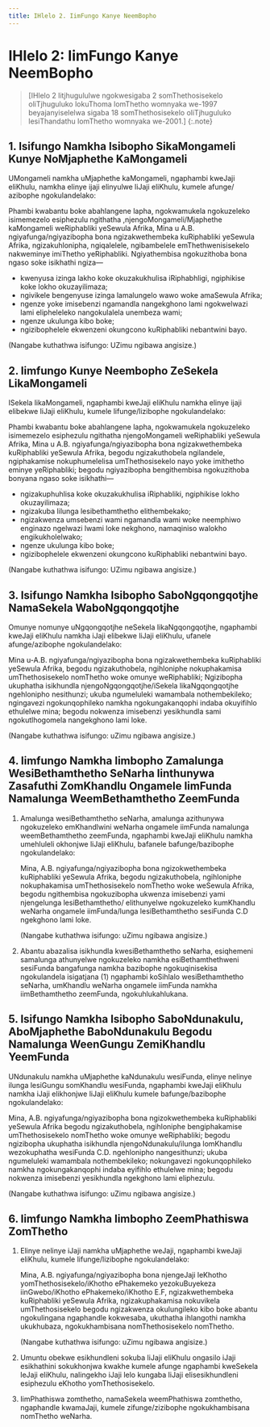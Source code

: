 ```yaml
---
title: IHlelo 2. IimFungo Kanye NeemBopho
---
```


# IHlelo 2: IimFungo Kanye NeemBopho


> [IHlelo 2 litjhugululwe ngokwesigaba 2 somThethosisekelo oliTjhuguluko lokuThoma lomThetho womnyaka we-1997 beyajanyiselelwa sigaba 18 somThethosisekelo oliTjhuguluko lesiThandathu lomThetho womnyaka we-2001.]
{:.note}

## 1. Isifungo Namkha Isibopho SikaMongameli Kunye NoMjaphethe KaMongameli

UMongameli namkha uMjaphethe kaMongameli, ngaphambi kweJaji eliKhulu, namkha elinye ijaji elinyulwe liJaji eliKhulu, kumele afunge/ azibophe ngokulandelako:

Phambi kwabantu boke abahlangene lapha, ngokwamukela ngokuzeleko isimemezelo esiphezulu ngithatha ,njengoMongameli/Mjaphethe kaMongameli weRiphabliki yeSewula Afrika, Mina u A.B. ngiyafunga/ngiyazibopha bona ngizakwethembeka kuRiphabliki yeSewula Afrika, ngizakuhlonipha, ngiqalelele, ngibambelele emThethwenisisekelo nakweminye imiThetho yeRiphabliki. Ngiyathembisa ngokuzithoba bona ngaso soke isikhathi ngiza—

*	kwenyusa izinga lakho koke okuzakukhulisa iRiphabhligi, ngiphikise koke lokho okuzayilimaza;
*	ngivikele bengenyuse izinga lamalungelo wawo woke amaSewula Afrika;
*	ngenze yoke imisebenzi ngamandla nangekghono lami ngokwelwazi lami elipheleleko nangokulalela unembeza wami;
*	ngenze ukulunga kibo boke;
*	ngizibophelele ekwenzeni okungcono kuRiphabliki nebantwini bayo.

(Nangabe kuthathwa isifungo: UZimu ngibawa angisize.)

## 2. Iimfungo Kunye Neembopho ZeSekela LikaMongameli

ISekela likaMongameli, ngaphambi kweJaji eliKhulu namkha elinye ijaji elibekwe liJaji eliKhulu, kumele lifunge/lizibophe ngokulandelako:

Phambi kwabantu boke abahlangene lapha, ngokwamukela ngokuzeleko isimemezelo esiphezulu ngithatha njengoMongameli weRiphabliki yeSewula Afrika, Mina u A.B. ngiyafunga/ngiyazibopha bona ngizakwethembeka kuRiphabliki yeSewula Afrika, begodu ngizakuthobela ngilandele, ngiphakamise nokuphumelelisa umThethosisekelo nayo yoke imithetho eminye yeRiphabliki; begodu ngiyazibopha bengithembisa ngokuzithoba bonyana ngaso soke isikhathi—

*	ngizakuphuhlisa koke okuzakukhulisa iRiphabliki, ngiphikise lokho okuzayilimaza;
*	ngizakuba lilunga lesibethamthetho elithembekako;
*	ngizakwenza umsebenzi wami ngamandla wami woke neemphiwo enginazo ngelwazi lwami loke nekghono, namaqiniso walokho engikukholelwako;
*	ngenze ukulunga kibo boke;
*	ngizibophelele ekwenzeni okungcono kuRiphabliki nebantwini bayo.

(Nangabe kuthathwa isifungo: UZimu ngibawa angisize.)

## 3. Isifungo Namkha Isibopho SaboNgqongqotjhe NamaSekela WaboNgqongqotjhe

Omunye nomunye uNgqongqotjhe neSekela likaNgqongqotjhe, ngaphambi kweJaji eliKhulu namkha iJaji elibekwe liJaji eliKhulu, ufanele afunge/azibophe ngokulandelako: 

Mina u-A.B. ngiyafunga/ngiyazibopha bona ngizakwethembeka kuRiphabliki yeSewula Afrika, begodu ngizakuthobela, ngihloniphe nokuphakamisa umThethosisekelo nomThetho woke omunye weRiphabliki; Ngizibopha ukuphatha isikhundla njengoNgqongqotjhe/iSekela likaNgqongqotjhe ngehlonipho nesithunzi; ukuba ngumeluleki wamambala nothembekileko; ngingavezi ngokunqophileko namkha ngokungakanqophi indaba okuyifihlo ethulelwe mina; begodu nokwenza imisebenzi yesikhundla sami ngokutlhogomela nangekghono lami loke.

(Nangabe kuthathwa isifungo: uZimu ngibawa angisize.)

## 4.  Iimfungo Namkha Iimbopho Zamalunga WesiBethamthetho SeNarha Iinthunywa Zasafuthi ZomKhandlu Ongamele IimFunda Namalunga WeemBethamthetho ZeemFunda

1.	Amalunga wesiBethamthetho seNarha, amalunga azithunywa ngokuzeleko emKhandlwini weNarha ongamele iimFunda namalunga weemBethamthetho zeemFunda, ngaphambi kweJaji eliKhulu namkha umehluleli okhonjwe liJaji eliKhulu, bafanele bafunge/bazibophe ngokulandelako:

	Mina, A.B. ngiyafunga/ngiyazibopha bona ngizokwethembeka kuRiphabliki yeSewula Afrika, begodu ngizakuthobela, ngihloniphe nokuphakamisa umThethosisekelo nomThetho woke weSewula Afrika, begodu ngithembisa ngokuzibopha ukwenza imisebenzi yami njengelunga lesiBethamthetho/  elithunyelwe ngokuzeleko kumKhandlu weNarha ongamele iimFunda/lunga lesiBethamthetho sesiFunda C.D ngekghono lami loke.

	(Nangabe kuthathwa isifungo: uZimu ngibawa angisize.)

2.	Abantu abazalisa isikhundla kwesiBethamthetho seNarha, esiqhemeni samalunga athunyelwe ngokuzeleko namkha esiBethamthethweni sesiFunda bangafunga namkha bazibophe ngokuqinisekisa ngokulandela isigatjana (1)  ngaphambi koSihlalo wesiBethamthetho seNarha, umKhandlu weNarha ongamele iimFunda namkha iimBethamthetho zeemFunda, ngokuhlukahlukana.

## 5. Isifungo Namkha Isibopho SaboNdunakulu, AboMjaphethe BaboNdunakulu Begodu Namalunga WeenGungu ZemiKhandlu YeemFunda

UNdunakulu namkha uMjaphethe kaNdunakulu wesiFunda, elinye nelinye ilunga lesiGungu somKhandlu wesiFunda, ngaphambi kweJaji eliKhulu namkha iJaji elikhonjwe liJaji eliKhulu kumele bafunge/bazibophe ngokulandelako:

Mina, A.B. ngiyafunga/ngiyazibopha bona ngizokwethembeka kuRiphabliki yeSewula Afrika begodu ngizakuthobela, ngihloniphe bengiphakamise umThethosisekelo nomThetho woke omunye weRiphabliki; begodu ngizibopha ukuphatha isikhundla njengoNdunakulu/ilunga lomKhandlu wezokuphatha wesiFunda C.D. ngehlonipho nangesithunzi; ukuba ngumeluleki wamambala nothembekileko; nokungavezi ngokunqophileko namkha ngokungakanqophi indaba eyifihlo ethulelwe mina; begodu nokwenza imisebenzi yesikhundla ngekghono lami eliphezulu.

(Nangabe kuthathwa isifungo: uZimu ngibawa angisize.)

## 6. Iimfungo Namkha Iimbopho ZeemPhathiswa ZomThetho

1.	Elinye nelinye iJaji namkha uMjaphethe weJaji, ngaphambi kweJaji eliKhulu, kumele lifunge/lizibophe ngokulandelako:

    Mina, A.B. ngiyafunga/ngiyazibopha bona njengeJaji leKhotho yomThethosisekelo/iKhotho ePhakemeko yezokuBuyekeza iinGwebo/iKhotho ePhakemeko/iKhotho E.F, ngizakwethembeka kuRiphabliki yeSewula Afrika, ngizakuphakamisa nokuvikela umThethosisekelo begodu ngizakwenza okulungileko kibo boke abantu ngokulingana ngaphandle kokwesaba, ukuthatha ihlangothi namkha ukukhubaza, ngokukhambisana nomThethosisekelo nomThetho.

    (Nangabe kuthathwa isifungo: uZimu ngibawa angisize.)

2.	Umuntu obekwe esikhundleni sokuba liJaji eliKhulu ongasilo iJaji esikhathini sokukhonjwa kwakhe kumele afunge ngaphambi kweSekela leJaji eliKhulu, nalingekho iJaji lelo kungaba liJaji elisesikhundleni esiphezulu eKhotho yomThethosisekelo.
3.	IimPhathiswa zomthetho, namaSekela weemPhathiswa zomthetho, ngaphandle kwamaJaji, kumele zifunge/zizibophe ngokukhambisana nomThetho weNarha.